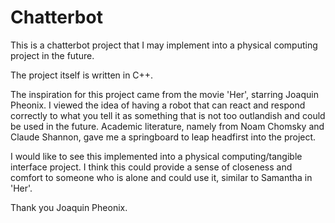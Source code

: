 # Chatterbot

This is a chatterbot project that I may implement into a physical computing project in the future.

The project itself is written in C++.

The inspiration for this project came from the movie 'Her', starring Joaquin Pheonix. I viewed the idea of having a robot that can react and respond correctly to what you tell it as something that is not too outlandish and could be used in the future. Academic literature, namely from Noam Chomsky and Claude Shannon, gave me a springboard to leap headfirst into the project.

I would like to see this implemented into a physical computing/tangible interface project. I think this could provide a sense of closeness and comfort to someone who is alone and could use it, similar to Samantha in 'Her'.




Thank you Joaquin Pheonix.
